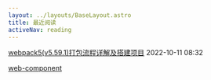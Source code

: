 ```yaml
---
layout: ../layouts/BaseLayout.astro
title: 最近阅读
activeNav: reading
---
```


<p class="flex">
<a class="flex-1" href="https://www.cnblogs.com/yinpengfei/p/15466964.html#:~:text=webpack5%20%28v5.59.1%29%E6%89%93%E5%8C%85%E6%B5%81%E7%A8%8B%E8%AF%A6%E8%A7%A3%E5%8F%8A%E6%90%AD%E5%BB%BA%E9%A1%B9%E7%9B%AE%201%20%E5%89%8D%E8%A8%80%20%E8%BF%91%E6%9C%9F%E5%AF%B9%E8%87%AA%E5%B7%B1%E8%B4%9F%E8%B4%A3%E7%9A%84%E9%A1%B9%E7%9B%AE%E8%BF%9B%E8%A1%8C%E4%BC%98%E5%8C%96%EF%BC%8C%E4%BD%86%20webpack%20%E8%BF%99%E5%9D%97%E4%B8%80%E7%9B%B4%E6%9C%89%E7%9D%80%E8%8C%AB%E7%84%B6%E7%9A%84%E4%B8%8D%E7%86%9F%E6%82%89%EF%BC%8C%E6%9C%AC%E7%9D%80%E5%AF%B9%20webpack,1.%20mini-css-extract-plugin%20...%208%20%E4%B8%83%E3%80%81%E6%89%93%E5%8C%85%E4%BC%98%E5%8C%96%201.%20...%20%E6%9B%B4%E5%A4%9A%E9%A1%B9%E7%9B%AE">webpack5(v5.59.1)打包流程详解及搭建项目</a>
<span>2022-10-11 08:32</span>
</p>

<p class="flex">
<a class="flex-1" href="https://juejin.cn/post/6969341653760868360">web-component</a></p>
